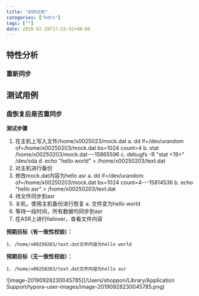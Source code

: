 ```yaml
---
title: "ASR分析"
categories: ["hdrs"]
tags: [""]
date: 2020-02-28T17:53:42+08:00
---
```


## 特性分析

### 重新同步

## 测试用例

### 盘恢复后是否重同步

**测试步骤**

1. 在主机上写入文件/home/x0025023/mock.dat
a. dd if=/dev/urandom of=/home/x00250203/mock.dat bs=1024 count=4
b. stat /home/x00250203/mock.dat---15865596
c. debugfs -R "stat <19>" /dev/sda
d. echo "hello world" > /home/x00250203/text.dat
2. 对主机进行备份
3. 修改mock.dat内容为hello asr
a. dd if=/dev/urandom of=/home/x00250203/mock.dat bs=1024 count=4---15814536
b. echo "hello asr" > /home/x00250203/text.dat
4. 待文件同步到asr
5. 关机，使用主机备份进行恢复
a. 文件变为hello world
6. 等待一段时间，所有数据均同步到asr
7. 在ASR上进行failover，查看文件内容

**预期目标（有一致性校验）：**

	1. /home/x00250203/text.dat文件内容为hello world

**预期目标（无一致性校验）：**

	1. /home/x00250203/text.dat文件内容为hello asr

![image-20190928230045785](/Users/shoppon/Library/Application Support/typora-user-images/image-20190928230045785.png)